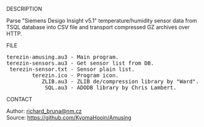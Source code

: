 
DESCRIPTION

Parse "Siemens Desigo Insight v5.1" temperature/humidity sensor data from TSQL database into CSV file and transport compressed GZ archives over HTTP.

FILE

<pre>
terezin-amusing.au3 - Main program.
terezin-sensors.au3 - Get sensor list from DB.
 terezin-sensor.txt - Sensor plain list.
        terezin.ico - Program icon.
           ZLIB.au3 - ZLIB de/compression library by "Ward".
           _SQL.au3 - ADODB library by Chris Lambert.
</pre>

CONTACT

Author: richard_bruna@nm.cz<br>
Source: https://github.com/KyomaHooin/Amusing

